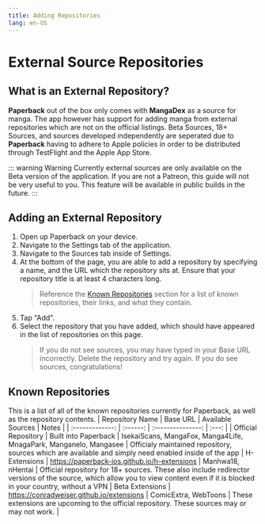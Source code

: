 ```yaml
---
title: Adding Repositories
lang: en-US
---
```


# External Source Repositories
## What is an External Repository?
**Paperback** out of the box only comes with **MangaDex** as a source for manga. The app however has support for adding manga from external repositories which are not on the official listings. Beta Sources, 18+ Sources, and sources developed independently are seperated due to **Paperback** having to adhere to Apple policies in order to be distributed through TestFlight and the Apple App Store. 

::: warning Warning
Currently external sources are only available on the Beta version of the application. If you are not a Patreon, this guide will not be very useful to you. This feature will be available in public builds in the future.
:::


## Adding an External Repository
1. Open up Paperback on your device.
1. Navigate to the Settings tab of the application.
1. Navigate to the Sources tab inside of Settings.
1. At the bottom of the page, you are able to add a repository by specifying a name, and the URL which the repository sits at. Ensure that your repository title is at least 4 characters long.
    > Reference the [Known Repositories](/help/guides/adding-repos/#known-repositories) section for a list of known repositories, their links, and what they contain.
1. Tap "Add".
1. Select the repository that you have added, which should have appeared in the list of repositories on this page.
    > If you do not see sources, you may have typed in your Base URL incorrectly. Delete the repository and try again. If you do see sources, congratulations!

## Known Repositories
This is a list of all of the known repositories currently for Paperback, as well as the repository contents.
| Repository Name | Base URL | Available Sources | Notes |
| :-------------: | :------: | :---------------: | :---: |
| Official Repository | Built into Paperback | IsekaiScans, MangaFox, Manga4Life, MnagaPark, Manganelo, Mangasee | Officialy maintained repository, sources which are available and simply need enabled inside of the app
| H-Extensions    | https://paperback-ios.github.io/h-extensions | Manhwa18, nHentai | Official repository for 18+ sources. These also include redirector versions of the source, which allow you to view content even if it is blocked in your country, without a VPN
| Beta Extensions | https://conradweiser.github.io/extensions | ComicExtra, WebToons | These extensions are upcoming to the official repository. These sources may or may not work. |

